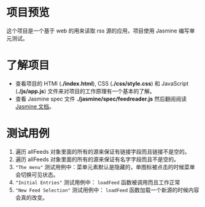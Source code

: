 # 项目预览

这个项目是一个基于 web 的用来读取 rss 源的应用，项目使用 Jasmine 编写单元测试。

# 了解项目

* 查看项目的 HTMl (**./index.html**), CSS (**./css/style.css**) 和 JavaScript (**./js/app.js**) 文件来对项目的工作原理有一个基本的了解。
* 查看 Jasmine spec 文件 **./jasmine/spec/feedreader.js** 然后翻阅阅读 [Jasmine 文档](http://jasmine.github.io)。

# 测试用例

1. 遍历 allFeeds 对象里面的所有的源来保证有链接字段而且链接不是空的。
2. 遍历 allFeeds 对象里面的所有的源来保证有名字字段而且不是空的。
3. `"The menu"` 测试用例中：菜单元素默认是隐藏的，单图标被点击的时候菜单会切换可见状态。
4. `"Initial Entries"` 测试用例中： `loadFeed` 函数被调用而且工作正常
5. `"New Feed Selection"` 测试用例中： `loadFeed` 函数加载一个新源的时候内容会真的改变。

